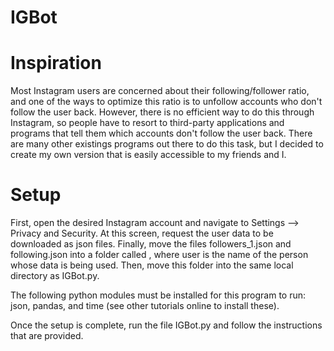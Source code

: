 # IGBot

# Inspiration
Most Instagram users are concerned about their following/follower ratio, 
and one of the ways to optimize this ratio is to unfollow accounts who 
don't follow the user back. However, there is no efficient way to do this 
through Instagram, so people have to resort to third-party applications 
and programs that tell them which accounts don't follow the user back. 
There are many other existings programs out there to do this task, but I 
decided to create my own version that is easily accessible to my friends 
and I.

# Setup
First, open the desired Instagram account and navigate to Settings --> 
Privacy and Security. At this screen, request the user data to be 
downloaded as json files. Finally, move the files followers_1.json and 
following.json into a folder called <user>, where user is the name of the 
person whose data is being used. Then, move this folder into the same 
local directory as IGBot.py.

The following python modules must be installed for this program to run: 
json, pandas, and time (see other tutorials online to install these).

Once the setup is complete, run the file IGBot.py and follow the 
instructions that are provided.

